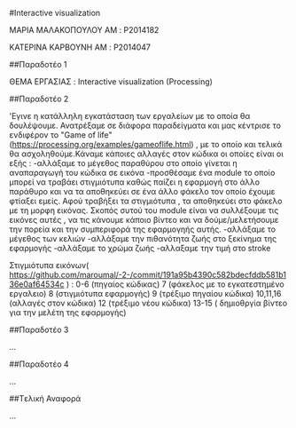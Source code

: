 #Interactive visualization

ΜΑΡΙΑ ΜΑΛΑΚΟΠΟΥΛΟΥ 
ΑΜ : P2014182

ΚΑΤΕΡΙΝΑ ΚΑΡΒΟΥΝΗ
ΑΜ : P2014047


##Παραδοτέο 1

ΘΕΜΑ ΕΡΓΑΣΙΑΣ :
Interactive visualization (Processing)

##Παραδοτέο 2

'Εγινε η κατάλληλη εγκατάσταση των εργαλείων με το οποία θα δουλέψουμε. Ανατρέξαμε σε διάφορα παραδείγματα και μας κέντρισε το ενδιφέρον το "Game of life" (https://processing.org/examples/gameoflife.html) , με το οποίο και τελικά θα ασχοληθούμε.Κάναμε κάποιες αλλαγές στον κώδικα οι οποίες είναι οι εξής :
-αλλάξαμε το μέγεθος παραθύρου στο οποίο γίνεται η αναπαραγωγή του κώδικα σε εικόνα
-προσθέσαμε ένα module το οποίο μπορεί να τραβάει στιγμιότυπα καθώς παίζει η εφαρμογή στο άλλο παράθυρο και να τα αποθηκεύει σε ένα άλλο φάκελο τον οποίο έχουμε φτίαξει εμείς. Αφού τραβήξει τα στιγμιότυπα , τα αποθηκεύει στο φάκελο με τη μορφη εικόνας. Σκοπός συτού του module είναι να συλλέξουμε τις εικόνες αυτές , να τις κάνουμε κάποιο βίντεο και να δούμε/μελετήσουμε την πορεία και την συμπεριφορά της εφαρμογηής αυτής.
-αλλάξαμε το μέγεθος των κελιών
-αλλάξαμε την πιθανότητα ζωής στο ξεκίνημα της εφαρμογής
-αλλάξαμε το χρώμα ζωής 
-αλλαξαμε την τιμή στο stroke

Στιγμιότυπα εικόνων( https://github.com/maroumal/-2-/commit/191a95b4390c582bdecfddb581b136e0af64534c ) :
0-6 (πηγαίος κώδικας)
7 (φάκελος με το εγκατεστημένο εργαλειο)
8 (στιγμιότυπα εφαρμογής)
9 (τρέξιμο πηγαίου κώδικα)
10,11,16 (αλλαγές στον κώδικα)
12 (τρέξιμο νέου κώδικα)
13-15 ( δημιοθργία βίντεο για την μελέτη της εφαρμογής)




##Παραδοτέο 3

...

##Παραδοτέο 4

...

##Tελική Αναφορά

...
